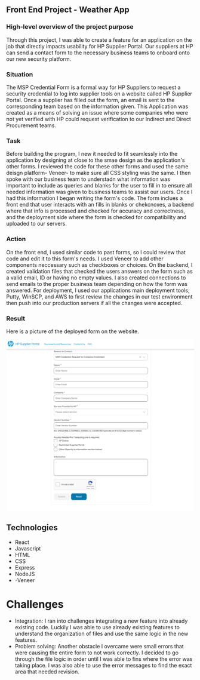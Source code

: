 ## Front End Project - Weather App
### High-level overview of the project purpose
Through this project, I was able to create a feature for an application on the job that directly impacts usability for HP Supplier Portal. Our suppliers at HP can send a contact form to the necessary business teams to onboard onto our new security platform.

### Situation 
The MSP Credential Form is a formal way for HP Suppliers to request a security credential to log into supplier tools on a website called HP Supplier Portal. Once a supplier has filled out the form, an email is sent to the corresponding team based on the information given.
This Application was created as a means of solving an issue where some companies who were not yet verified with HP could request verification to our Indirect and Direct Procurement teams.

### Task 
Before building the program, I new it needed to fit seamlessly into the application by designing at close to the smae design as the application's other forms. I reviewed the code for these other forms and used the same deisgn platform- Veneer- to make sure all CSS styling was the same. I then spoke with our business team to understadn what information was important to include as queries and blanks for the user to fill in to ensure all needed information was given to business teams to assist our users. Once I had this information I began writing the form's code. The form inclues a front end that user interacts with an fills in blanks or chekcnoxes, a backend where that info is processed and checked for accuracy and correctness, and the deployment side where the form is checked for compatibility and uploaded to our servers.

### Action
On the front end, I used similar code to past forms, so I could review that code and edit it to this form's needs. I used Veneer to add other components neccessary such as checkboxes or choices. On the backend, I created validation files that checked the users answers on the form such as a valid email, ID or having no empty values. I also created connections to send emails to the proper business team depending on how the form was answered. For deployment, I used our applications main deployment tools; Putty, WinSCP, and AWS to first review the changes in our test environment then push into our production servers if all the changes were accepted.

### Result
Here is a picture of the deployed form on the website.

![form](../images/MSPform.png)

## Technologies
- React
- Javascript
- HTML
- CSS
- Express
- NodeJS
- -Veneer

# Challenges
- Integration: I ran into challenges integrating a new feature into already existing code. Luckily I was able to use already existing features to understand the organization of files and use the same logic in the new features.
- Problem solving: Another obstacle I overcame were small errors that were causing the entire form to not work correctly. I decided to go through the file logic in order until I was able to fins where the error was taking place. I was also able to use the error messages to find the exact area that needed revision.
